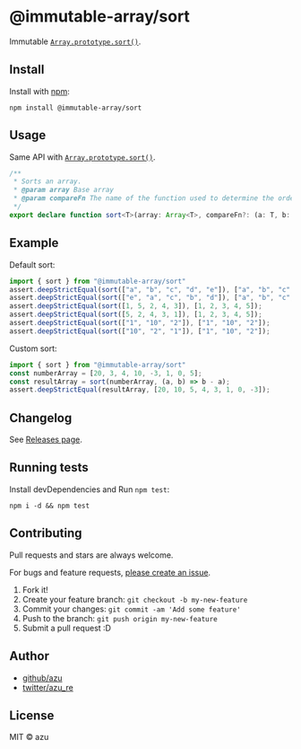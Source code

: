 # @immutable-array/sort

Immutable [`Array.prototype.sort()`](https://developer.mozilla.org/ja/docs/Web/JavaScript/Reference/Global_Objects/Array/sort).

## Install

Install with [npm](https://www.npmjs.com/):

    npm install @immutable-array/sort

## Usage

Same API with [`Array.prototype.sort()`](https://developer.mozilla.org/ja/docs/Web/JavaScript/Reference/Global_Objects/Array/sort).

```ts
/**
 * Sorts an array.
 * @param array Base array
 * @param compareFn The name of the function used to determine the order of the elements. If omitted, the elements are sorted in ascending, ASCII character order.
 */
export declare function sort<T>(array: Array<T>, compareFn?: (a: T, b: T) => number): Array<T>;
```

## Example

Default sort:

```js
import { sort } from "@immutable-array/sort"
assert.deepStrictEqual(sort(["a", "b", "c", "d", "e"]), ["a", "b", "c", "d", "e"]);
assert.deepStrictEqual(sort(["e", "a", "c", "b", "d"]), ["a", "b", "c", "d", "e"]);
assert.deepStrictEqual(sort([1, 5, 2, 4, 3]), [1, 2, 3, 4, 5]);
assert.deepStrictEqual(sort([5, 2, 4, 3, 1]), [1, 2, 3, 4, 5]);
assert.deepStrictEqual(sort(["1", "10", "2"]), ["1", "10", "2"]);
assert.deepStrictEqual(sort(["10", "2", "1"]), ["1", "10", "2"]);
```

Custom sort:

```js
import { sort } from "@immutable-array/sort"
const numberArray = [20, 3, 4, 10, -3, 1, 0, 5];
const resultArray = sort(numberArray, (a, b) => b - a);
assert.deepStrictEqual(resultArray, [20, 10, 5, 4, 3, 1, 0, -3]);
```


## Changelog

See [Releases page](https://github.com/azu/immutable-array-prototype/releases).

## Running tests

Install devDependencies and Run `npm test`:

    npm i -d && npm test

## Contributing

Pull requests and stars are always welcome.

For bugs and feature requests, [please create an issue](https://github.com/azu/immutable-array-prototype/issues).

1. Fork it!
2. Create your feature branch: `git checkout -b my-new-feature`
3. Commit your changes: `git commit -am 'Add some feature'`
4. Push to the branch: `git push origin my-new-feature`
5. Submit a pull request :D

## Author

- [github/azu](https://github.com/azu)
- [twitter/azu_re](https://twitter.com/azu_re)

## License

MIT © azu
